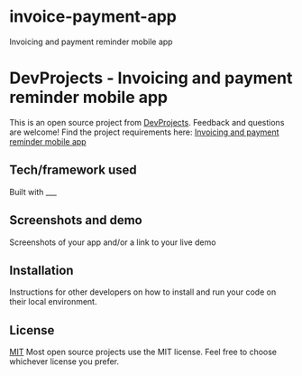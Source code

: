 # invoice-payment-app
Invoicing and payment reminder mobile app


# DevProjects - Invoicing and payment reminder mobile app

This is an open source project from [DevProjects](http://www.codementor.io/projects). Feedback and questions are welcome!
Find the project requirements here: [Invoicing and payment reminder mobile app](https://www.codementor.io/projects/mobile/invoicing-and-payment-reminder-mobile-app-atx32o85yj)

## Tech/framework used
Built with ___

## Screenshots and demo
Screenshots of your app and/or a link to your live demo

## Installation
Instructions for other developers on how to install and run your code on their local environment.

## License
[MIT](https://choosealicense.com/licenses/mit/)
Most open source projects use the MIT license. Feel free to choose whichever license you prefer.
